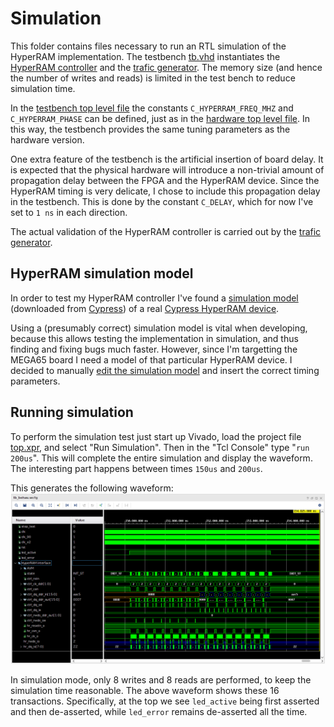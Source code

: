 # Simulation

This folder contains files necessary to run an RTL simulation of the HyperRAM
implementation. The testbench [tb.vhd](tb.vhd) instantiates the [HyperRAM
controller](../src/hyperram) and the [trafic generator](../src/Example_Design/trafic_gen.vhd).
The memory size (and hence the number of writes and reads) is limited in the
test bench to reduce simulation time.

In the [testbench top level file](tb.vhd#L10) the constants `C_HYPERRAM_FREQ_MHZ`
and `C_HYPERRAM_PHASE` can be defined, just as in the [hardware top level
file](../src/Example_Design/top.vhd#L40). In this way, the testbench provides the same
tuning parameters as the hardware version.

One extra feature of the testbench is the artificial insertion of board delay.
It is expected that the physical hardware will introduce a non-trivial amount
of propagation delay between the FPGA and the HyperRAM device. Since the
HyperRAM timing is very delicate, I chose to include this propagation delay in
the testbench.  This is done by the constant `C_DELAY`, which for now I've set
to `1 ns` in each direction.

The actual validation of the HyperRAM controller is carried out by the [trafic
generator](../src/Example_Design/trafic_gen.vhd).

## HyperRAM simulation model

In order to test my HyperRAM controller I've found a [simulation
model](../HyperRAM_Simulation_Model) (downloaded from
[Cypress](https://www.cypress.com/documentation/models/verilog/verilog-model-hyperbus-interface))
of a real [Cypress HyperRAM device](../doc/s27kl0642.pdf).

Using a (presumably correct) simulation model is vital when developing, because
this allows testing the implementation in simulation, and thus finding and
fixing bugs much faster. However, since I'm targetting the MEGA65 board I need
a model of that particular HyperRAM device. I decided to manually [edit the
simulation model](../HyperRAM_Simulation_Model/s27kl0642.v#L219) and insert the
correct timing parameters.

## Running simulation

To perform the simulation test just start up Vivado, load the project file
[top.xpr](top.xpr), and select "Run Simulation". Then in the "Tcl Console" type "`run 200us`".
This will complete the entire simulation and display the waveform. The interesting part
happens between times `150us` and `200us`.

This generates the following waveform:
![waveform](../doc/waveform.png)

In simulation mode, only 8 writes and 8 reads are performed, to keep the
simulation time reasonable. The above waveform shows these 16 transactions.
Specifically, at the top we see `led_active` being first asserted and then
de-asserted, while `led_error` remains de-asserted all the time.

